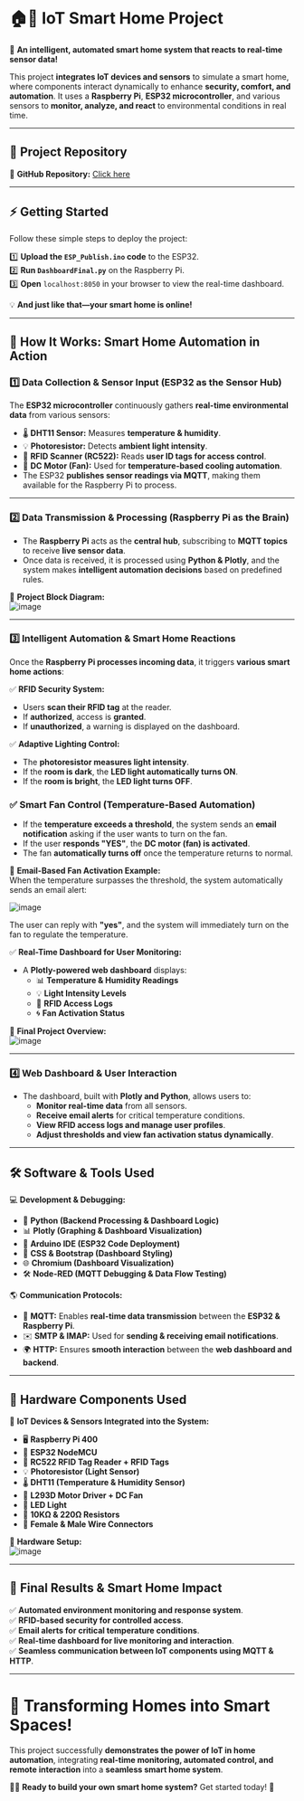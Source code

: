 # 🏠🔌 **IoT Smart Home Project**  
🚀 **An intelligent, automated smart home system that reacts to real-time sensor data!**  

This project **integrates IoT devices and sensors** to simulate a smart home, where components interact dynamically to enhance **security, comfort, and automation**. It uses a **Raspberry Pi**, **ESP32 microcontroller**, and various sensors to **monitor, analyze, and react** to environmental conditions in real time.  

---

## 📂 **Project Repository**  
🔗 **GitHub Repository:** [Click here](https://github.com/christiankfoury/iot-project.git)  

---

## ⚡ **Getting Started**  
Follow these simple steps to deploy the project:  

1️⃣ **Upload the `ESP_Publish.ino` code** to the ESP32.  
2️⃣ **Run `DashboardFinal.py`** on the Raspberry Pi.  
3️⃣ **Open** `localhost:8050` in your browser to view the real-time dashboard.  

💡 **And just like that—your smart home is online!**  

---

## 🤖 **How It Works: Smart Home Automation in Action**  

### **1️⃣ Data Collection & Sensor Input (ESP32 as the Sensor Hub)**  
The **ESP32 microcontroller** continuously gathers **real-time environmental data** from various sensors:  
- 🌡️ **DHT11 Sensor:** Measures **temperature & humidity**.  
- 💡 **Photoresistor:** Detects **ambient light intensity**.  
- 📡 **RFID Scanner (RC522):** Reads **user ID tags for access control**.  
- 🔄 **DC Motor (Fan):** Used for **temperature-based cooling automation**.  
- The ESP32 **publishes sensor readings via MQTT**, making them available for the Raspberry Pi to process.  

---

### **2️⃣ Data Transmission & Processing (Raspberry Pi as the Brain)**  
- The **Raspberry Pi** acts as the **central hub**, subscribing to **MQTT topics** to receive **live sensor data**.  
- Once data is received, it is processed using **Python & Plotly**, and the system makes **intelligent automation decisions** based on predefined rules.  

📡 **Project Block Diagram:**  
![image](https://github.com/user-attachments/assets/93ef58e7-63f3-4032-8470-60f4397d95c7)  

---

### **3️⃣ Intelligent Automation & Smart Home Reactions**  
Once the **Raspberry Pi processes incoming data**, it triggers **various smart home actions**:  

✅ **RFID Security System:**  
- Users **scan their RFID tag** at the reader.  
- If **authorized**, access is **granted**.  
- If **unauthorized**, a warning is displayed on the dashboard.  

✅ **Adaptive Lighting Control:**  
- The **photoresistor measures light intensity**.  
- If the **room is dark**, the **LED light automatically turns ON**.  
- If the **room is bright**, the **LED light turns OFF**.  

### ✅ Smart Fan Control (Temperature-Based Automation)
- If the **temperature exceeds a threshold**, the system sends an **email notification** asking if the user wants to turn on the fan.  
- If the user **responds "YES"**, the **DC motor (fan) is activated**.  
- The fan **automatically turns off** once the temperature returns to normal.  

📧 **Email-Based Fan Activation Example:**  
When the temperature surpasses the threshold, the system automatically sends an email alert:  

![image](https://github.com/user-attachments/assets/f457ba11-ec83-48dc-8828-7839af4cf53a)  

The user can reply with **"yes"**, and the system will immediately turn on the fan to regulate the temperature.  


✅ **Real-Time Dashboard for User Monitoring:**  
- A **Plotly-powered web dashboard** displays:  
  - 📊 **Temperature & Humidity Readings**  
  - 💡 **Light Intensity Levels**  
  - 📡 **RFID Access Logs**  
  - 🌀 **Fan Activation Status**  

📡 **Final Project Overview:**  
![image](https://github.com/user-attachments/assets/b0097387-7552-4c04-bf57-793c23538e24)  

---

### **4️⃣ Web Dashboard & User Interaction**  
- The dashboard, built with **Plotly and Python**, allows users to:  
  - **Monitor real-time data** from all sensors.  
  - **Receive email alerts** for critical temperature conditions.  
  - **View RFID access logs and manage user profiles**.  
  - **Adjust thresholds and view fan activation status dynamically**.  


---

## 🛠️ **Software & Tools Used**  
💻 **Development & Debugging:**  
- 🐍 **Python (Backend Processing & Dashboard Logic)**  
- 📊 **Plotly (Graphing & Dashboard Visualization)**  
- 🔌 **Arduino IDE (ESP32 Code Deployment)**  
- 🎨 **CSS & Bootstrap (Dashboard Styling)**  
- 🌐 **Chromium (Dashboard Visualization)**  
- 🛠️ **Node-RED (MQTT Debugging & Data Flow Testing)**  

🌎 **Communication Protocols:**  
- 📡 **MQTT:** Enables **real-time data transmission** between the **ESP32 & Raspberry Pi**.  
- ✉️ **SMTP & IMAP:** Used for **sending & receiving email notifications**.  
- 🌍 **HTTP:** Ensures **smooth interaction** between the **web dashboard and backend**.  

---

## 🔩 **Hardware Components Used**  
👾 **IoT Devices & Sensors Integrated into the System:**  
- 🖥️ **Raspberry Pi 400**  
- 📡 **ESP32 NodeMCU**  
- 📶 **RC522 RFID Tag Reader + RFID Tags**  
- 💡 **Photoresistor (Light Sensor)**  
- 🌡️ **DHT11 (Temperature & Humidity Sensor)**  
- 🚀 **L293D Motor Driver + DC Fan**  
- 🔦 **LED Light**  
- 🔌 **10KΩ & 220Ω Resistors**  
- 🔗 **Female & Male Wire Connectors**  

📸 **Hardware Setup:**  
![image](https://github.com/user-attachments/assets/2258eecd-eabc-4d51-86d9-0c537d9494da)  

---

## 🚀 **Final Results & Smart Home Impact**  
✅ **Automated environment monitoring and response system**.  
✅ **RFID-based security for controlled access**.  
✅ **Email alerts for critical temperature conditions**.  
✅ **Real-time dashboard for live monitoring and interaction**.  
✅ **Seamless communication between IoT components using MQTT & HTTP**.  

---

# **🔹 Transforming Homes into Smart Spaces!**  
This project successfully **demonstrates the power of IoT in home automation**, integrating **real-time monitoring, automated control, and remote interaction** into a **seamless smart home system**.  

👨‍💻 **Ready to build your own smart home system?** Get started today! 🎯  
